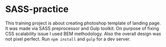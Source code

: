 # SASS-practice

This training project is about creating photoshop template of landing page. It was made via SASS preprocessor and Gulp toolkit.
On purpose of fixing CSS scalability issue I used BEM methodology. Also the overall design was not pixel perfect. Run `npm install` and `gulp` for a dev server.